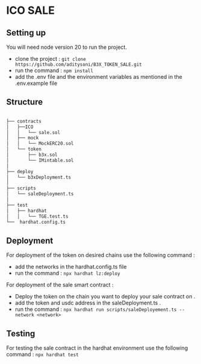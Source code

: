 # ICO SALE

## Setting up

You will need node version 20 to run the project.

- clone the project : `git clone https://github.com/aditysoni/B3X_TOKEN_SALE.git`
- run the command : `npm install`
- add the .env file and the environment variables as mentioned in the .env.example file

## Structure

```bash

├── contracts
│   ├──ICO
│   │   └── sale.sol
│   ├── mock
│   │   └── MockERC20.sol
│   └── token
│       ├── b3x.sol
│       └── IMintable.sol
│
├── deploy 
│   └── b3xDeployment.ts
│   
├── scripts
│   └── saleDeployment.ts
│
├── test
│   ├── hardhat
│   │   └── TGE.test.ts
└──  hardhat.config.ts

```

## Deployment

 For deployment of the token on desired chains use the following command : 
 
 - add the networks in the hardhat.config.ts file
 - run the command : `npx hardhat lz:deploy`
 
 For deployment of the sale smart contract : 

- Deploy the token on the chain you want to deploy your sale contract on . 
- add the token and usdc address in the saleDeployment.ts .
- run the command : `npx hardhat run scripts/saleDeployement.ts --network <network>`

## Testing

For testing the sale contract in the hardhat environment use the following command :
`npx hardhat test`




